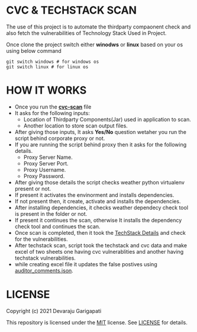 # CVC & TECHSTACK SCAN

The use of this project is to automate the thirdparty compaonent check and also fetch the vulnerabilities of Technology Stack Used in Project.

Once clone the project switch either **winodws** or **linux** based on your os using below command

```
git switch windows # for windows os
git switch linux # for linux os

```

# HOW IT WORKS

- Once you run the **[cvc-scan](https://github.com/devarajug/CVC-TechStack/blob/main/cvc-scan.bat)** file 
- It asks for the following inputs:
    - Location of Thirdparty Components(Jar) used in application to scan.
    - Another location to store scan output files.
- After giving those inputs, It asks __Yes/No__ question wetaher you run the script behind corporate proxy or not.
- If you are running the script behind proxy then it asks for the following details.
    - Proxy Server Name.
    - Proxy Server Port.
    - Proxy Username.
    - Proxy Password.
- After giving those details the script checks weather python virtualenv present or not.
- If present it activates the envinorment and installs dependencies.
- If not present then, it create, activate and installs the dependencies.
- After installing dependencies, it checks weather dependecy check tool is present in the folder or not.
- If present it continues the scan, otherwise It installs the dependency check tool and continues the scan.
- Once scan is completed, then it took the [TechStack Details](https://github.com/devarajug/CVC-TechStack/blob/main/Utils/tech_stack_details.json) and check for the vulnerabilities.
- After techstack scan, script took the techstack and cvc data and make excel of two sheets one having cvc vulnerablities and another having techstack vulnerabilities.
- while creating excel file it updates the false postives using [auditor_comments.json](https://github.com/devarajug/CVC-TechStack/blob/main/Utils/auditor_comments.json).


# LICENSE

Copyright (c) 2021 Devaraju Garigapati

This repository is licensed under the [MIT](https://opensource.org/licenses/MIT) license.
See [LICENSE](https://opensource.org/licenses/MIT) for details.